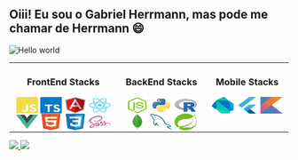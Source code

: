 ## Oiii! Eu sou o Gabriel Herrmann, mas pode me chamar de Herrmann 😄

<img src="https://raw.githubusercontent.com/sagar-viradiya/sagar-viradiya/master/resources/banner.png" alt="Hello world">

<table><tr><td valign="top" width="400" align="center">

### FrontEnd Stacks
<div>
  <img align="center" alt="Herrmann-Js" height="30" width="40" src="https://raw.githubusercontent.com/devicons/devicon/master/icons/javascript/javascript-plain.svg">
  <img align="center" alt="Herrmann-Ts" height="30" width="40" src="https://raw.githubusercontent.com/devicons/devicon/master/icons/typescript/typescript-plain.svg">
  <img align="center" alt="Herrmann-Angular" height="30" width="40" src="https://raw.githubusercontent.com/devicons/devicon/master/icons/angularjs/angularjs-original.svg">
  <img align="center" alt="Herrmann-React" height="30" width="40" src="https://raw.githubusercontent.com/devicons/devicon/master/icons/react/react-original.svg">
  <img align="center" alt="Herrmann-Vue" height="30" width="40" src="https://raw.githubusercontent.com/devicons/devicon/master/icons/vuejs/vuejs-original.svg">
  <img align="center" alt="Herrmann-HTML" height="30" width="40" src="https://raw.githubusercontent.com/devicons/devicon/master/icons/html5/html5-original.svg">
  <img align="center" alt="Herrmann-CSS" height="30" width="40" src="https://raw.githubusercontent.com/devicons/devicon/master/icons/css3/css3-original.svg">
  <img align="center" alt="Herrmann-Sass" height="30" width="40" src="https://raw.githubusercontent.com/devicons/devicon/master/icons/sass/sass-original.svg">
</div>
</td><td valign="top" width="300" align="center">

### BackEnd Stacks
<div>
  <img align="center" alt="Herrmann-Node" height="30" width="40" src="https://raw.githubusercontent.com/devicons/devicon/master/icons/nodejs/nodejs-original.svg">
  <img align="center" alt="Herrmann-Python" height="30" width="40" src="https://raw.githubusercontent.com/devicons/devicon/master/icons/python/python-original.svg">
  <img align="center" alt="Herrmann-R" height="30" width="40" src="https://raw.githubusercontent.com/devicons/devicon/master/icons/r/r-original.svg">
  <img align="center" alt="Herrmann-Mongo" height="30" width="40" src="https://raw.githubusercontent.com/devicons/devicon/master/icons/mongodb/mongodb-original.svg">
  <img align="center" alt="Herrmann-MySQL" height="30" width="40" src="https://raw.githubusercontent.com/devicons/devicon/master/icons/mysql/mysql-original.svg">
  <img align="center" alt="Herrmann-Spring" height="30" width="40" src="https://raw.githubusercontent.com/devicons/devicon/master/icons/spring/spring-original.svg">
</div>
</td><td valign="top" width="300" align="center">

### Mobile Stacks
<div>
  <img align="center" alt="Herrmann-Dart" height="30" width="40" src="https://raw.githubusercontent.com/devicons/devicon/master/icons/dart/dart-original.svg">
  <img align="center" alt="Herrmann-Flutter" height="30" width="40" src="https://raw.githubusercontent.com/devicons/devicon/master/icons/flutter/flutter-original.svg">
  <img align="center" alt="Herrmann-Kotlin" height="30" width="40" src="https://raw.githubusercontent.com/devicons/devicon/master/icons/kotlin/kotlin-original.svg">
</div>
</td></tr></table>

<div>
  <a href="https://github.com/herrmannjob">
  <img height="180em" src="https://github-readme-stats.vercel.app/api?username=herrmannjob&show_icons=true&theme=vue-dark&include_all_commits=true&count_private=true">
  <img height="180em" src="https://github-readme-stats.vercel.app/api/top-langs/?username=herrmannjob&layout=compact&langs_count=7&theme=vue-dark">
</div>

